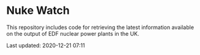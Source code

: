 # Nuke Watch

This repository includes code for retrieving the latest information available on the output of EDF nuclear power plants in the UK.

Last updated: 2020-12-21 07:11